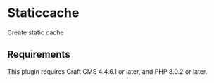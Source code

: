 # Staticcache

Create static cache

## Requirements

This plugin requires Craft CMS 4.4.6.1 or later, and PHP 8.0.2 or later.

